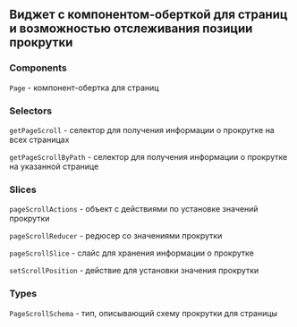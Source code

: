 ## Виджет с компонентом-оберткой для страниц и возможностью отслеживания позиции прокрутки

### Components

`Page` - компонент-обертка для страниц

### Selectors

`getPageScroll` - селектор для получения информации о прокрутке на всех страницах

`getPageScrollByPath` - селектор для получения информации о прокрутке на указанной странице

### Slices

`pageScrollActions` - объект с действиями по установке значений прокрутки

`pageScrollReducer` - редюсер со значениями прокрутки

`pageScrollSlice` - слайс для хранения информации о прокрутке

`setScrollPosition` - действие для установки значения прокрутки

### Types

`PageScrollSchema` - тип, описывающий схему прокрутки для страницы
